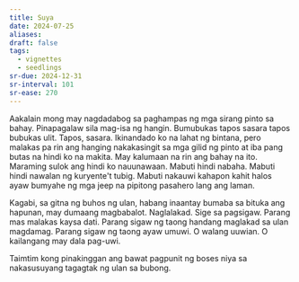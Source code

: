 ```yaml
---
title: Suya
date: 2024-07-25
aliases: 
draft: false
tags:
  - vignettes
  - seedlings
sr-due: 2024-12-31
sr-interval: 101
sr-ease: 270
---
```

Aakalain mong may nagdadabog sa paghampas ng mga sirang pinto sa bahay. Pinapagalaw sila mag-isa ng hangin. Bumubukas tapos sasara tapos bubukas ulit. Tapos, sasara. Ikinandado ko na lahat ng bintana, pero malakas pa rin ang hanging nakakasingit sa mga gilid ng pinto at iba pang butas na hindi ko na makita. May kalumaan na rin ang bahay na ito. Maraming sulok ang hindi ko nauunawaan. Mabuti hindi nabaha. Mabuti hindi nawalan ng kuryente't tubig. Mabuti nakauwi kahapon kahit halos ayaw bumyahe ng mga jeep na pipitong pasahero lang ang laman.

Kagabi, sa gitna ng buhos ng ulan, habang inaantay bumaba sa bituka ang hapunan, may dumaang magbabalot. Naglalakad. Sige sa pagsigaw. Parang mas malakas kaysa dati. Parang sigaw ng taong handang maglakad sa ulan magdamag. Parang sigaw ng taong ayaw umuwi. O walang uuwian. O kailangang may dala pag-uwi.

Taimtim kong pinakinggan ang bawat pagpunit ng boses niya sa nakasusuyang tagagtak ng ulan sa bubong.